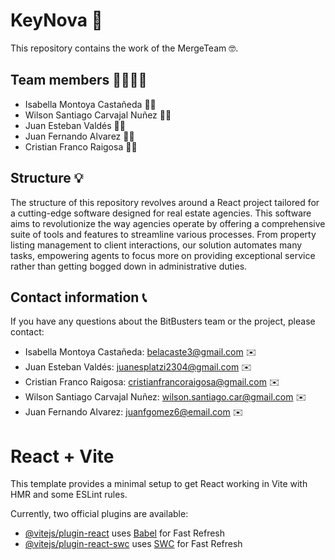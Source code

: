 # KeyNova 🌟

This repository contains the work of the MergeTeam 🤓.

## Team members 👨‍👩‍👦‍👦

-   Isabella Montoya Castañeda 👩‍🎓
-   Wilson Santiago Carvajal Nuñez 👨‍💼
-   Juan Esteban Valdés 👨‍💼
-   Juan Fernando Alvarez 👨‍💼
-   Cristian Franco Raigosa 👨‍💼

## Structure 💡

The structure of this repository revolves around a React project tailored for a cutting-edge software designed for real estate agencies. This software aims to revolutionize the way agencies operate by offering a comprehensive suite of tools and features to streamline various processes. From property listing management to client interactions, our solution automates many tasks, empowering agents to focus more on providing exceptional service rather than getting bogged down in administrative duties.


## Contact information 📞

If you have any questions about the BitBusters team or the project, please contact:

-   Isabella Montoya Castañeda: belacaste3@gmail.com ✉️
-   Juan Esteban Valdés: juanesplatzi2304@gmail.com ✉️
-   Cristian Franco Raigosa: cristianfrancoraigosa@gmail.com ✉️
-   Wilson Santiago Carvajal Nuñez: wilson.santiago.car@gmail.com ✉️
-   Juan Fernando Alvarez: juanfgomez6@email.com ✉️

  
# React + Vite

This template provides a minimal setup to get React working in Vite with HMR and some ESLint rules.

Currently, two official plugins are available:

- [@vitejs/plugin-react](https://github.com/vitejs/vite-plugin-react/blob/main/packages/plugin-react/README.md) uses [Babel](https://babeljs.io/) for Fast Refresh
- [@vitejs/plugin-react-swc](https://github.com/vitejs/vite-plugin-react-swc) uses [SWC](https://swc.rs/) for Fast Refresh
